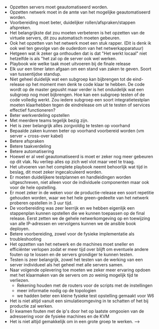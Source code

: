 - Opzetten servers moet geautomatiseerd worden.
- Opzetten netwerk moet in de amte van het mogelijke geautomatiseerd worden.
- Voorbereiding moet beter, duidelijker rollen/afspraken/stappen afspreken.
- Het belangrijkste dat zou moeten verbeteren is het opzetten van de virtuele servers, dit zou automatisch moeten gebeuren.
- Ook het opzetten van het netwerk moet een stuk rapper. (Dit is denk ik ook wel ten gevolge van de ouderdom van het netwerkapparatuur)
- Hetgeen wat ik zeker ga onthouden dat is dat "Het werkt locaal" niet hetzelfde is als "het zal op de server ook wel werken.
- Playbook wie welke taak moet uitvoeren bij de finale release
- Elk uur een timer laten afgaan om een stand van zaken te geven. Soort van tussentijdse standup.
- Niet geheel duidelijk wat een subgroep kan bijbrengen tot de eind-release op het moment men denk te code klaar te hebben. De code wordt op de master gepusht maar verder is het onduidelijk wat een subgroep nog moet bijbrengen. Hoe kan een subgroep testen of de code volledig werkt. Zou iedere subgroep een soort integratietestplan moeten klaarhebben tegen de eindrelease om uit te testen of services effectief functioneren?
- Beter werkverdeling opstellen
- Met meerdere teams tegelijk bezig zijn.
- Het is zeer belangrijk alles zorgvoldig te testen op voorhand
- Bepaalde zaken kunnen beter op voorhand voorbereid worden (vm server + cross-over kabel)
- Betere afspraken
- Betere taakverdeling
- Betere automatisering
- Hoewel er al veel geautomatiseerd is moet er zeker nog meer gebeuren op dit vlak. Nu verliep alles op zich wel vlot maar veel te traag.
- Het uitvoeren van het complete playbook neemt behoorlijk wat tijd in beslag, dit moet zeker ingecalculeerd worden.
- Er moeten duidelijkere testplannen en handleidingen worden uitgeschreven, niet alleen voor de individuele componenten maar ook voor de hele opstelling.
- Er moet zeker in de weken voor de productie-release een soort repetitie gehouden worden, waar we het hele green-gedeelte van het netwerk proberen opstellen in 3 uur tijd.
- De voorbereiding was zeer leerrijk en we hebben eigenlijk een stappenplan kunnen opstellen die we kunnen toepassen op de final release. Eerst zetten we de gehele netwerkomgeving op en toewijzing van alle IP-adressen en vervolgens kunnen we de ansible book deployen.
- Betere voorbereiding, zowel voor de fysieke implementatie als troubleshooting
- Het opzetten van het netwerk en de machines moet sneller en efficiënter verlopen zodat er meer tijd over blijft om eventuele andere fouten op te lossen en de servers grondiger te kunnen testen.
- Testen is zeer belangrijk, zowel het testen van de werking van een server individueel als het geheel met alle servers samen.
- Naar volgende oplevering toe moeten we zeker meer ervaring opdoen met het klaarmaken van de servers om zo weinig mogelijk tijd te verliezen. 
    - Rekening houden met de routers voor de scripts met de instellingen
    - meer informatie nodig op de topologien
    - we hadden beter een kleine fysieke test opstelling gemaakt voor W6
- Het is niet altijd vanuit een simulatieomgeving in te schatten of het bij productie zal werken.
- Er kwamen fouten met de ip's door het op laatste omgooien van de adressering voor de fysieke machines en de KVM
- Het is niet altijd gemakkelijk om in een grote groep te werken.
-->
